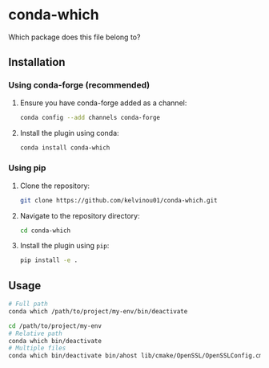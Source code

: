# conda-which

Which package does this file belong to?



## Installation

### Using conda-forge (recommended)

1. Ensure you have conda-forge added as a channel:
   
   ```sh
   conda config --add channels conda-forge
   ```

2. Install the plugin using conda:
   
   ```sh
   conda install conda-which
   ```



### Using pip

1. Clone the repository:
   
   ```sh
   git clone https://github.com/kelvinou01/conda-which.git
   ```

2. Navigate to the repository directory:
   
   ```sh
   cd conda-which
   ```

3. Install the plugin using `pip`:
   
   ```sh
   pip install -e .
   ```



## Usage

```sh
# Full path
conda which /path/to/project/my-env/bin/deactivate

cd /path/to/project/my-env
# Relative path
conda which bin/deactivate
# Multiple files
conda which bin/deactivate bin/ahost lib/cmake/OpenSSL/OpenSSLConfig.cmake
```
